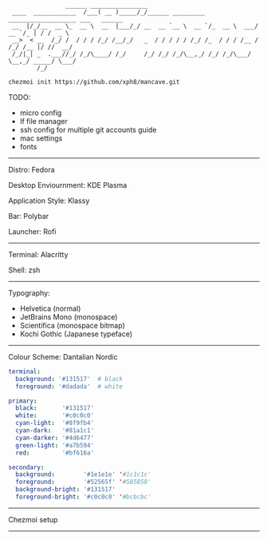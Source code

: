 ```
                ______ ________________                                                  
 ____  ____________  /___( __ )_____/_/______ _________ ___________________ ___   ______ 
 __  |/_/__  __ \_  __ \  __  |___/_/ __  __ `__ \  __ `/_  __ \  ___/  __ `/_ | / /  _ \
 __>  < __  /_/ /  / / / /_/ /__/_/   _  / / / / / /_/ /_  / / / /__ / /_/ /__ |/ //  __/
 /_/|_| _  .___//_/ /_/\____/ /_/     /_/ /_/ /_/\__,_/ /_/ /_/\___/ \__,_/ _____/ \___/ 
        /_/                                                                               
```

```bash
chezmoi init https://github.com/xph8/mancave.git
```

TODO:
- micro config
- lf file manager
- ssh config for multiple git accounts guide
- mac settings
- fonts

* * *

Distro: Fedora

Desktop Enviournment: KDE Plasma

Application Style: Klassy

Bar: Polybar

Launcher: Rofi

* * *

Terminal: Alacritty

Shell: zsh

* * *

Typography:
- Helvetica (normal)
- JetBrains Mono (monospace)
- Scientifica (monospace bitmap)
- Kochi Gothic (Japanese typeface)

* * *

Colour Scheme: Dantalian Nordic

```yaml
terminal:
  background: '#131517'  # black
  foreground: '#dadada'  # white

primary:
  black:       '#131517'
  white:       '#c0c0c0'
  cyan-light:  '#8f9fb4'
  cyan-dark:   '#81a1c1'
  cyan-darker: '#4d6477'
  green-light: '#a7b594'
  red:         '#bf616a'

secondary:
  background:        '#1e1e1e' '#1c1c1c'
  foreground:        '#52565f' '#585858'
  background-bright: '#131517'
  foreground-bright: '#c0c0c0' '#bcbcbc'
```

* * *

Chezmoi setup

* * *

